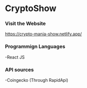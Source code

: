 # CryptoShow
### Visit the Website
https://crypto-mania-show.netlify.app/

### Programmign Languages
-React JS

### API sources
-Coingecko (Through RapidApi)
